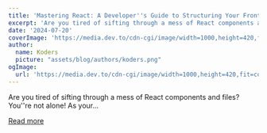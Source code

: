 ```yaml
---
title: 'Mastering React: A Developer''s Guide to Structuring Your Frontend Code'
excerpt: 'Are you tired of sifting through a mess of React components and files? You''re not alone! As your...'
date: '2024-07-20'
coverImage: 'https://media.dev.to/cdn-cgi/image/width=1000,height=420,fit=cover,gravity=auto,format=auto/https%3A%2F%2Fdev-to-uploads.s3.amazonaws.com%2Fuploads%2Farticles%2Fk63lposjlbno96n21onf.png'
author:
  name: Koders
  picture: "assets/blog/authors/koders.png"
ogImage:
  url: 'https://media.dev.to/cdn-cgi/image/width=1000,height=420,fit=cover,gravity=auto,format=auto/https%3A%2F%2Fdev-to-uploads.s3.amazonaws.com%2Fuploads%2Farticles%2Fk63lposjlbno96n21onf.png'
---
```


Are you tired of sifting through a mess of React components and files? You''re not alone! As your...

[Read more](https://dev.to/vyan/mastering-react-a-developers-guide-to-structuring-your-frontend-code-45a5)
